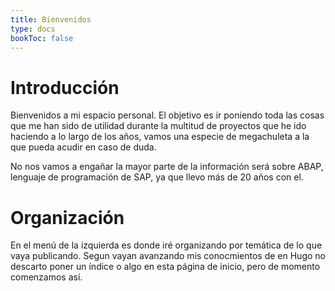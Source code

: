 ```yaml
---
title: Bienvenidos
type: docs
bookToc: false
---
```


# Introducción

Bienvenidos a mi espacio personal. El objetivo es ir poniendo toda las cosas que me han sido de utilidad durante la multitud de proyectos que he ido haciendo a lo largo de los años, vamos una especie de megachuleta a la que pueda acudir en caso de duda.

No nos vamos a engañar la mayor parte de la información será sobre ABAP, lenguaje de programación de SAP, ya que llevo más de 20 años con el.

# Organización

En el menú de la izquierda es donde iré organizando por temática de lo que vaya publicando. Segun vayan avanzando mis conocmientos de en Hugo no descarto poner un índice o algo en esta página de inicio, pero de momento comenzamos así.